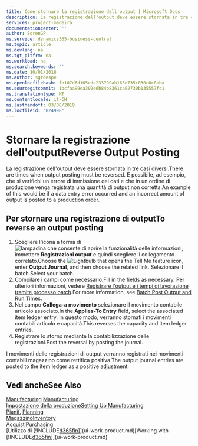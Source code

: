 ```yaml
---
title: Come stornare la registrazione dell'output | Microsoft Docs
description: La registrazione dell'output deve essere stornata in tre casi diversi. È possibile, ad esempio, che si verifichi un errore di immissione dei dati e che in un ordine di produzione venga registrata una quantità di output non corretta.
services: project-madeira
documentationcenter: ''
author: SorenGP
ms.service: dynamics365-business-central
ms.topic: article
ms.devlang: na
ms.tgt_pltfrm: na
ms.workload: na
ms.search.keywords: ''
ms.date: 10/01/2018
ms.author: sgroespe
ms.openlocfilehash: fb107d6d165ede233799ab165d735c030c0c8bba
ms.sourcegitcommit: 1bcfaa99ea302e6b84b8361ca02730b135557fc1
ms.translationtype: HT
ms.contentlocale: it-CH
ms.lasthandoff: 03/08/2019
ms.locfileid: "824998"
---
```

# <a name="reverse-output-posting"></a><span data-ttu-id="7ebc6-104">Stornare la registrazione dell'output</span><span class="sxs-lookup"><span data-stu-id="7ebc6-104">Reverse Output Posting</span></span>
<span data-ttu-id="7ebc6-105">La registrazione dell'output deve essere stornata in tre casi diversi.</span><span class="sxs-lookup"><span data-stu-id="7ebc6-105">There are times when output posting must be reversed.</span></span> <span data-ttu-id="7ebc6-106">È possibile, ad esempio, che si verifichi un errore di immissione dei dati e che in un ordine di produzione venga registrata una quantità di output non corretta.</span><span class="sxs-lookup"><span data-stu-id="7ebc6-106">An example of this would be if a data entry error occurred and an incorrect amount of output is posted to a production order.</span></span>  

## <a name="to-reverse-an-output-posting"></a><span data-ttu-id="7ebc6-107">Per stornare una registrazione di output</span><span class="sxs-lookup"><span data-stu-id="7ebc6-107">To reverse an output posting</span></span>  
1.  <span data-ttu-id="7ebc6-108">Scegliere l'icona a forma di ![lampadina che consente di aprire la funzionalità delle informazioni](media/ui-search/search_small.png "Informazioni sull'operazione che si desidera eseguire"), immettere **Registrazioni output** e quindi scegliere il collegamento correlato.</span><span class="sxs-lookup"><span data-stu-id="7ebc6-108">Choose the ![Lightbulb that opens the Tell Me feature](media/ui-search/search_small.png "Tell me what you want to do") icon, enter **Output Journal**, and then choose the related link.</span></span> <span data-ttu-id="7ebc6-109">Selezionare il batch.</span><span class="sxs-lookup"><span data-stu-id="7ebc6-109">Select your batch.</span></span>  
2. <span data-ttu-id="7ebc6-110">Compilare i campi come necessario.</span><span class="sxs-lookup"><span data-stu-id="7ebc6-110">Fill in the fields as necessary.</span></span> <span data-ttu-id="7ebc6-111">Per ulteriori informazioni, vedere [Registrare l'output e i tempi di lavorazione tramite processo batch](production-how-to-post-output-quantity.md).</span><span class="sxs-lookup"><span data-stu-id="7ebc6-111">For more information, see [Batch Post Output and Run Times](production-how-to-post-output-quantity.md).</span></span>
3.  <span data-ttu-id="7ebc6-112">Nel campo **Collega-a movimento** selezionare il movimento contabile articolo associato.</span><span class="sxs-lookup"><span data-stu-id="7ebc6-112">In the **Applies-To Entry** field, select the associated item ledger entry.</span></span> <span data-ttu-id="7ebc6-113">In questo modo, verranno stornati i movimenti contabili articolo e capacità.</span><span class="sxs-lookup"><span data-stu-id="7ebc6-113">This reverses the capacity and item ledger entries.</span></span>  
4. <span data-ttu-id="7ebc6-114">Registrare lo storno mediante la contabilizzazione delle registrazioni.</span><span class="sxs-lookup"><span data-stu-id="7ebc6-114">Post the reversal by posting the journal.</span></span>  

<span data-ttu-id="7ebc6-115">I movimenti delle registrazioni di output verranno registrati nei movimenti contabili magazzino come rettifica positiva.</span><span class="sxs-lookup"><span data-stu-id="7ebc6-115">The output journal entries are posted to the item ledger as a positive adjustment.</span></span>  

## <a name="see-also"></a><span data-ttu-id="7ebc6-116">Vedi anche</span><span class="sxs-lookup"><span data-stu-id="7ebc6-116">See Also</span></span>  
 <span data-ttu-id="7ebc6-117">[Manufacturing](production-manage-manufacturing.md)  </span><span class="sxs-lookup"><span data-stu-id="7ebc6-117">[Manufacturing](production-manage-manufacturing.md)  </span></span>  
 [<span data-ttu-id="7ebc6-118">Impostazione della produzione</span><span class="sxs-lookup"><span data-stu-id="7ebc6-118">Setting Up Manufacturing</span></span>](production-configure-production-processes.md)  
 <span data-ttu-id="7ebc6-119">[Pianif.](production-planning.md)    </span><span class="sxs-lookup"><span data-stu-id="7ebc6-119">[Planning](production-planning.md)    </span></span>  
 [<span data-ttu-id="7ebc6-120">Magazzino</span><span class="sxs-lookup"><span data-stu-id="7ebc6-120">Inventory</span></span>](inventory-manage-inventory.md)  
 [<span data-ttu-id="7ebc6-121">Acquisti</span><span class="sxs-lookup"><span data-stu-id="7ebc6-121">Purchasing</span></span>](purchasing-manage-purchasing.md)  
 <span data-ttu-id="7ebc6-122">[Utilizzo di [!INCLUDE[d365fin](includes/d365fin_md.md)]](ui-work-product.md)</span><span class="sxs-lookup"><span data-stu-id="7ebc6-122">[Working with [!INCLUDE[d365fin](includes/d365fin_md.md)]](ui-work-product.md)</span></span>  
